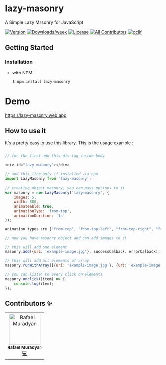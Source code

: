 # lazy-masonry

A Simple Lazy Masonry for JavaScript

[![Version](https://img.shields.io/npm/v/open-source-npm-package-template.svg)](https://www.npmjs.com/package/lazy-masonry)
[![Downloads/week](https://img.shields.io/npm/dw/open-source-npm-package-template.svg)](https://www.npmjs.com/package/lazy-masonry)
[![License](https://img.shields.io/npm/l/open-source-npm-package-template.svg)](https://github.com/rafaelmrdyn/lazy-masonry/blob/master/package.json)
[![All Contributors](https://img.shields.io/badge/all_contributors-1-orange.svg?style=flat)](#contributors)
[![oclif](https://img.shields.io/badge/cli-oclif-brightgreen.svg)](https://oclif.io)

## Getting Started

### Installation

- with NPM
  
  ```$ npm install lazy-masonry```

# Demo
<a href="https://lazy-masonry.web.app">https://lazy-masonry.web.app</a>

## How to use it
It's a pretty easy to use this library. This is the usage example :
```javascript

// for the first add this div tag inside body

<div id="lazy-masonry"></div>

// add this line only if installed via npm 
import LazyMasonry from 'lazy-masonry';
                
// creating object masonry, you can pass options to it
var masonry = new LazyMasonry('lazy-masonry', {
    images: 5,
    width: 800,
    animateable: true,
    animationType: 'from-top',
    animationDuration: '1s'
});

animation types are ["from-top", "from-top-left", "from-top-right", "from-right", "from-left", "from-bottom"]

// now you have masonry object and can add images to it

// this will add one element 
masonry.add({uri: 'example-image.jpg'}, successCalback, errorCalback);

// this will add all elements of array
masonry.runWithArray([{uri: 'example-image.jpg'}, {uri: 'example-image.jpg'}]);

// you can listen to every click on elements
masonry.onclick((item) => {
    console.log(item);
});                

```

## Contributors ✨

<table>
  <tr>
    <td align="center"><a href="https://github.com/rafaelmrdyn"><img src="https://avatars3.githubusercontent.com/u/33260974?s=460&u=ca2b0f7882cdba1d90481ae471301b95181289d7&v=4" width="100px;" alt="Rafael Muradyan"/><br /><sub><b>Rafael Muradyan</b></sub></a><br /><a href="https://github.com/rafaelmrdyn" title="Code">💻</a></td>
  </tr>
</table>

